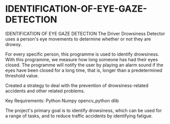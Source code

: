# IDENTIFICATION-OF-EYE-GAZE-DETECTION
IDENTIFICATION OF EYE GAZE DETECTION
The Driver Drowsiness Detector uses a person's eye movements to determine whether or not they are drowsy.

For every specific person, this programme is used to identify drowsiness. With this programme, we measure how long someone has had their eyes closed. The programme will notify the user by playing an alarm sound if the eyes have been closed for a long time, that is, longer than a predetermined threshold value.

Created a strategy to deal with the prevention of drowsiness-related accidents and other related problems.

Key Requirements:
Python
Numpy
opencv_python
dlib

The project's primary goal is to identify drowsiness, which can be used for a range of tasks, and to reduce traffic accidents by identifying fatigue.

